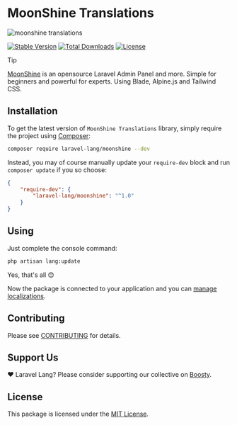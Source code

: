 # MoonShine Translations

![moonshine translations](https://preview.dragon-code.pro/laravel-lang/translations.svg?brand=moonshine-software)

[![Stable Version][badge_stable]][link_packagist]
[![Total Downloads][badge_downloads]][link_packagist]
[![License][badge_license]][link_license]

> [!TIP]
> [MoonShine](https://getmoonshine.app) is an opensource Laravel Admin Panel and more.
> Simple for beginners and powerful for experts. Using Blade, Alpine.js and Tailwind CSS.

## Installation

To get the latest version of `MoonShine Translations` library, simply require the project
using [Composer](https://getcomposer.org):

```bash
composer require laravel-lang/moonshine --dev
```

Instead, you may of course manually update your `require-dev` block and run `composer update` if you so choose:

```json
{
    "require-dev": {
        "laravel-lang/moonshine": "^1.0"
    }
}
```

## Using

Just complete the console command:

```bash
php artisan lang:update
```

Yes, that's all 😊

Now the package is connected to your application and you
can [manage localizations](https://laravel-lang.com/manage-locales.html).

## Contributing

Please see [CONTRIBUTING](https://laravel-lang.com/contributions.html) for details.

## Support Us

❤️ Laravel Lang? Please consider supporting our collective on [Boosty](https://boosty.to/laravel-lang).

## License

This package is licensed under the [MIT License](https://laravel-lang.com/license.html).


[badge_stable]:     https://img.shields.io/github/v/release/Laravel-Lang/moonshine?label=stable&style=flat-square

[badge_downloads]:  https://img.shields.io/packagist/dt/Laravel-Lang/moonshine.svg?style=flat-square

[badge_license]:    https://img.shields.io/packagist/l/laravel-lang/moonshine.svg?style=flat-square

[link_packagist]:   https://packagist.org/packages/Laravel-Lang/moonshine

[link_license]:     LICENSE
